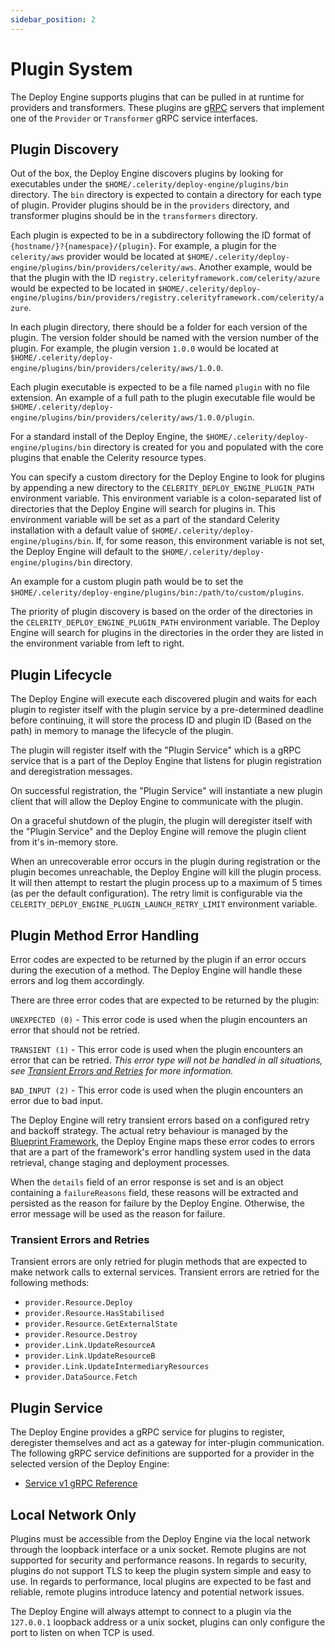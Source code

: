 ```yaml
---
sidebar_position: 2
---
```

# Plugin System

The Deploy Engine supports plugins that can be pulled in at runtime for providers and transformers.
These plugins are [gRPC](https://grpc.io/) servers that implement one of the `Provider` or `Transformer` gRPC service interfaces.

## Plugin Discovery

Out of the box, the Deploy Engine discovers plugins by looking for executables under the `$HOME/.celerity/deploy-engine/plugins/bin` directory. The `bin` directory is expected to contain a directory for each type of plugin. Provider plugins should be in the `providers` directory, and transformer plugins should be in the `transformers` directory.

Each plugin is expected to be in a subdirectory following the ID format of `{hostname/}?{namespace}/{plugin}`. For example, a plugin for the `celerity/aws` provider would be located at `$HOME/.celerity/deploy-engine/plugins/bin/providers/celerity/aws`. Another example, would be that the plugin with the ID `registry.celerityframework.com/celerity/azure` would be expected to be located in `$HOME/.celerity/deploy-engine/plugins/bin/providers/registry.celerityframework.com/celerity/azure`. 

In each plugin directory, there should be a folder for each version of the plugin. The version folder should be named with the version number of the plugin. For example, the plugin version `1.0.0` would be located at `$HOME/.celerity/deploy-engine/plugins/bin/providers/celerity/aws/1.0.0`.

Each plugin executable is expected to be a file named `plugin` with no file extension.
An example of a full path to the plugin executable file would be `$HOME/.celerity/deploy-engine/plugins/bin/providers/celerity/aws/1.0.0/plugin`.

For a standard install of the Deploy Engine, the `$HOME/.celerity/deploy-engine/plugins/bin` directory is created for you and populated with the core plugins that enable the Celerity resource types.

You can specify a custom directory for the Deploy Engine to look for plugins by appending a new directory to the `CELERITY_DEPLOY_ENGINE_PLUGIN_PATH` environment variable. This environment variable is a colon-separated list of directories that the Deploy Engine will search for plugins in. This environment variable will be set as a part of the standard Celerity installation with a default value of `$HOME/.celerity/deploy-engine/plugins/bin`. If, for some reason, this environment variable is not set, the Deploy Engine will default to the `$HOME/.celerity/deploy-engine/plugins/bin` directory.

An example for a custom plugin path would be to set the `$HOME/.celerity/deploy-engine/plugins/bin:/path/to/custom/plugins`.

The priority of plugin discovery is based on the order of the directories in the `CELERITY_DEPLOY_ENGINE_PLUGIN_PATH` environment variable. The Deploy Engine will search for plugins in the directories in the order they are listed in the environment variable from left to right.

## Plugin Lifecycle

The Deploy Engine will execute each discovered plugin and waits for each plugin to register itself with the plugin service by a pre-determined deadline before continuing, it will store the process ID and plugin ID (Based on the path) in memory to manage the lifecycle of the plugin.

The plugin will register itself with the "Plugin Service" which is a gRPC service that is a part of the Deploy Engine that listens for plugin registration and deregistration messages.

On successful registration, the "Plugin Service" will instantiate a new plugin client that will allow the Deploy Engine to communicate with the plugin.

On a graceful shutdown of the plugin, the plugin will deregister itself with the "Plugin Service" and the Deploy Engine will remove the plugin client from it's in-memory store.

When an unrecoverable error occurs in the plugin during registration or the plugin becomes unreachable, the Deploy Engine will kill the plugin process. It will then attempt to restart the plugin process up to a maximum of 5 times (as per the default configuration). The retry limit is configurable via the `CELERITY_DEPLOY_ENGINE_PLUGIN_LAUNCH_RETRY_LIMIT` environment variable.

## Plugin Method Error Handling

Error codes are expected to be returned by the plugin if an error occurs during the execution of a method. The Deploy Engine will handle these errors and log them accordingly.

There are three error codes that are expected to be returned by the plugin:

`UNEXPECTED (0)` - This error code is used when the plugin encounters an error that should not be retried.

`TRANSIENT (1)` - This error code is used when the plugin encounters an error that can be retried. _This error type will not be handled in all situations, see [Transient Errors and Retries](#transient-errors-and-retries) for more information._

`BAD_INPUT (2)` - This error code is used when the plugin encounters an error due to bad input.

The Deploy Engine will retry transient errors based on a configured retry and backoff strategy.
The actual retry behaviour is managed by the [Blueprint Framework](https://celerityframework.com/blueprint-framework/docs/intro), the Deploy Engine maps these error codes to errors that are a part of the framework's error handling system used in the data retrieval, change staging and deployment processes.

When the `details` field of an error response is set and is an object containing a `failureReasons` field, these reasons will be extracted and persisted as the reason for failure by the Deploy Engine. Otherwise, the error message will be used as the reason for failure.

### Transient Errors and Retries

Transient errors are only retried for plugin methods that are expected to make network calls to external services. Transient errors are retried for the following methods:
- `provider.Resource.Deploy`
- `provider.Resource.HasStabilised`
- `provider.Resource.GetExternalState`
- `provider.Resource.Destroy`
- `provider.Link.UpdateResourceA`
- `provider.Link.UpdateResourceB`
- `provider.Link.UpdateIntermediaryResources`
- `provider.DataSource.Fetch`

## Plugin Service

The Deploy Engine provides a gRPC service for plugins to register, deregister themselves and act as a gateway for inter-plugin communication. The following gRPC service definitions are supported for a provider in the selected version of the Deploy Engine:

- [Service v1 gRPC Reference](https://github.com/two-hundred/celerity/tree/main/libs/deploy-engine/plugin/providerservice/service.proto)

## Local Network Only

Plugins must be accessible from the Deploy Engine via the local network through the loopback interface or a unix socket. Remote plugins are not supported for security and performance reasons. In regards to security, plugins do not support TLS to keep the plugin system simple and easy to use. In regards to performance, local plugins are expected to be fast and reliable, remote plugins introduce latency and potential network issues.

The Deploy Engine will always attempt to connect to a plugin via the `127.0.0.1` loopback address or a unix socket, plugins can only configure the port to listen on when TCP is used.
